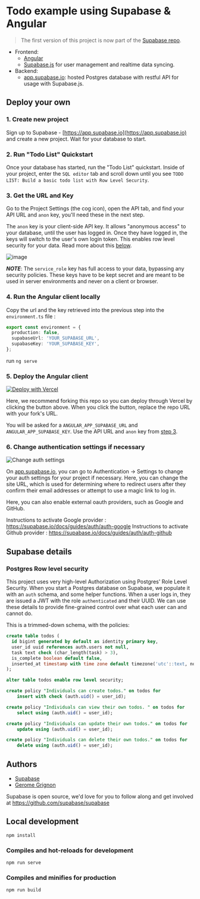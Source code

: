 # Todo example using Supabase & Angular

> The first version of this project is now part of the [Supabase repo](https://github.com/supabase/supabase/tree/master/examples/angular-todo-list).

- Frontend:
  - [Angular](https://angular.io)
  - [Supabase.js](https://supabase.io/docs/library/getting-started) for user management and realtime data syncing.
- Backend:
  - [app.supabase.io](https://app.supabase.io/): hosted Postgres database with restful API for usage with Supabase.js.

## Deploy your own

### 1. Create new project

Sign up to Supabase - [https://app.supabase.io](https://app.supabase.io) and create a new project. Wait for your database to start.

### 2. Run "Todo List" Quickstart

Once your database has started, run the "Todo List" quickstart. Inside of your project, enter the `SQL editor` tab and scroll down until you see `TODO LIST: Build a basic todo list with Row Level Security`.

### 3. Get the URL and Key

Go to the Project Settings (the cog icon), open the API tab, and find your API URL and `anon` key, you'll need these in the next step.

The `anon` key is your client-side API key. It allows "anonymous access" to your database, until the user has logged in. Once they have logged in, the keys will switch to the user's own login token. This enables row level security for your data. Read more about this [below](#postgres-row-level-security).

![image](https://user-images.githubusercontent.com/10214025/88916245-528c2680-d298-11ea-8a71-708f93e1ce4f.png)

**_NOTE_**: The `service_role` key has full access to your data, bypassing any security policies. These keys have to be kept secret and are meant to be used in server environments and never on a client or browser.

### 4. Run the Angular client locally

Copy the url and the key retrieved into the previous step into the `environment.ts` file :

```ts
export const environment = {
  production: false,
  supabaseUrl: 'YOUR_SUPABASE_URL',
  supabaseKey: 'YOUR_SUPABASE_KEY',
};
```

run `ng serve`

### 5. Deploy the Angular client

[![Deploy with Vercel](https://vercel.com/button)](https://vercel.com/new/git/external?repository-url=https://github.com/angular-supa/supabase-angular-todo-list/tree/main&env=ANGULAR_APP_SUPABASE_URL,ANGULAR_APP_SUPABASE_KEY&envDescription=Find%20the%20Supabase%20URL%20and%20key%20in%20the%20your%20auto-generated%20docs%20at%20app.supabase.io&project-name=supabase-todo-list&repo-name=supabase-todo-list)

Here, we recommend forking this repo so you can deploy through Vercel by clicking the button above. When you click the button, replace the repo URL with your fork's URL.

You will be asked for a `ANGULAR_APP_SUPABASE_URL` and `ANGULAR_APP_SUPABASE_KEY`. Use the API URL and `anon` key from [step 3](#3.-get-the-url-and-key).

### 6. Change authentication settings if necessary

![Change auth settings](https://user-images.githubusercontent.com/1811651/101840012-39be3800-3af8-11eb-8c32-73f2fae6299e.png)

On [app.supabase.io](https://app.supabase.io), you can go to Authentication -> Settings to change your auth settings for your project if necessary. Here, you can change the site URL, which is used for determining where to redirect users after they confirm their email addresses or attempt to use a magic link to log in.

Here, you can also enable external oauth providers, such as Google and GitHub.

Instructions to activate Google provider : https://supabase.io/docs/guides/auth/auth-google
Instructions to activate Github provider : https://supabase.io/docs/guides/auth/auth-github

## Supabase details

### Postgres Row level security

This project uses very high-level Authorization using Postgres' Role Level Security.
When you start a Postgres database on Supabase, we populate it with an `auth` schema, and some helper functions.
When a user logs in, they are issued a JWT with the role `authenticated` and their UUID.
We can use these details to provide fine-grained control over what each user can and cannot do.

This is a trimmed-down schema, with the policies:

```sql
create table todos (
  id bigint generated by default as identity primary key,
  user_id uuid references auth.users not null,
  task text check (char_length(task) > 3),
  is_complete boolean default false,
  inserted_at timestamp with time zone default timezone('utc'::text, now()) not null
);

alter table todos enable row level security;

create policy "Individuals can create todos." on todos for
    insert with check (auth.uid() = user_id);

create policy "Individuals can view their own todos. " on todos for
    select using (auth.uid() = user_id);

create policy "Individuals can update their own todos." on todos for
    update using (auth.uid() = user_id);

create policy "Individuals can delete their own todos." on todos for
    delete using (auth.uid() = user_id);
```

## Authors

- [Supabase](https://supabase.io)
- [Gerome Grignon](https://github.com/geromegrignon)

Supabase is open source, we'd love for you to follow along and get involved at https://github.com/supabase/supabase

## Local development

```
npm install
```

### Compiles and hot-reloads for development

```
npm run serve
```

### Compiles and minifies for production

```
npm run build
```
